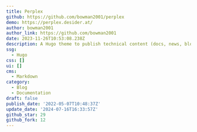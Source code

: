 ```yaml
---
title: Perplex
github: https://github.com/bowman2001/perplex
demo: https://perplex.desider.at/
author: bowman2001
author_link: https://github.com/bowman2001
date: 2023-11-26T10:53:08.238Z
description: A Hugo theme to publish technical content (docs, news, blog, articles)
ssg:
  - Hugo
css: []
ui: []
cms:
  - Markdown
category:
  - Blog
  - Documentation
draft: false
publish_date: '2022-05-07T10:48:37Z'
update_date: '2024-07-16T16:33:57Z'
github_star: 29
github_fork: 12
---
```


